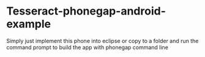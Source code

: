 Tesseract-phonegap-android-example
==================================
Simply just implement this phone into eclipse
or copy to a folder and run the command prompt to build the app with phonegap command line

